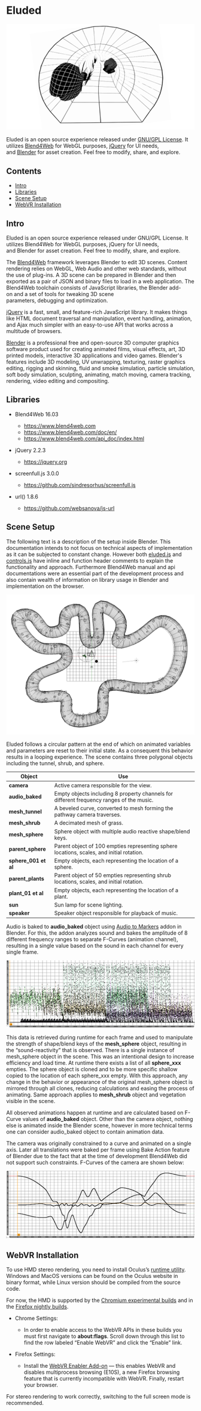 Eluded
======

![](media/image1.png)

Eluded is an open source experience released under [GNU/GPL
License](http://www.gnu.org/licenses/gpl-3.0.html). It
utilizes [Blend4Web](http://www.gnu.org/licenses/gpl-3.0.html) for WebGL
purposes, [jQuery](https://jquery.com/) for UI needs,
and [Blender](https://www.blender.org/) for asset creation. Feel free to
modify, share, and explore.


Contents
-------

-   [Intro](#intro)
-   [Libraries](#libraries)
-   [Scene Setup](#scene-setup)
-   [WebVR Installation](#webvr-installation)

Intro
-----

Eluded is an open source experience released under GNU/GPL License. It
utilizes Blend4Web for WebGL purposes, jQuery for UI needs,
and Blender for asset creation. Feel free to modify, share, and explore.

The [Blend4Web](https://en.wikipedia.org/wiki/Blend4Web) framework
leverages Blender to edit 3D scenes. Content rendering relies
on WebGL, Web Audio and other web standards, without the use
of plug-ins. A 3D scene can be prepared in Blender and then exported as
a pair of JSON and binary files to load in a web application. The
Blend4Web toolchain consists of JavaScript libraries, the
Blender add-on and a set of tools for tweaking 3D scene
parameters, debugging and optimization.

[jQuery](https://en.wikipedia.org/wiki/JQuery) is a fast, small, and
feature-rich JavaScript library. It makes things like HTML document
traversal and manipulation, event handling, animation, and Ajax much
simpler with an easy-to-use API that works across a multitude of
browsers.

[Blender](https://en.wikipedia.org/wiki/Blender_(software)) is a
professional free and open-source 3D computer graphics software product
used for creating animated films, visual effects, art, 3D printed
models, interactive 3D applications and video games. Blender's features
include 3D modeling, UV unwrapping, texturing, raster graphics editing,
rigging and skinning, fluid and smoke simulation, particle simulation,
soft body simulation, sculpting, animating, match moving, camera
tracking, rendering, video editing and compositing.

Libraries
---------

-   Blend4Web 16.03
    -   <https://www.blend4web.com>
    -   <https://www.blend4web.com/doc/en/>
    -   <https://www.blend4web.com/api_doc/index.html>

-   jQuery 2.2.3
    -   <https://jquery.org>

-   screenfull.js 3.0.0
    -   <https://github.com/sindresorhus/screenfull.js>

-   url() 1.8.6
    -   <https://github.com/websanova/js-url>

Scene Setup
-----------

The following text is a description of the setup inside Blender. This
documentation intends to not focus on technical aspects of
implementation as it can be subjected to constant change. However both
[eluded.js](https://github.com/Eluded/eluded.github.io/blob/master/js/eluded.js)
and
[controls.js](https://github.com/Eluded/eluded.github.io/blob/master/js/controls.js)
have inline and function header comments to explain the functionality
and approach. Furthermore Blend4Web manual and api documentations were
an essential part of the development process and also contain wealth of
information on library usage in Blender and implementation on the
browser.

![](media/image2.png)

Eluded follows a circular pattern at the end of which on animated
variables and parameters are reset to their initial state. As a
consequent this behavior results in a looping experience. The scene
contains three polygonal objects including the tunnel, shrub, and
sphere.

| Object           | Use                                                                                       |
|------------------|-------------------------------------------------------------------------------------------|
| **camera**           | Active camera responsible for the view.                                                   |
| **audio_baked**      | Empty objects including 8 property channels for different frequency ranges of the music.  |
| **mesh_tunnel**      | A beveled curve, converted to mesh forming the pathway camera traverses.                  |
| **mesh_shrub**       | A decimated mesh of grass.                                                                |
| **mesh_sphere**      | Sphere object with multiple audio reactive shape/blend keys.                              |
| **parent_sphere**    | Parent object of 100 empties representing sphere locations, scales, and initial rotation. |
| **sphere_001 et al** | Empty objects, each representing the location of a sphere.                                |
| **parent_plants**    | Parent object of 50 empties representing shrub locations, scales, and initial rotation.   |
| **plant_01 et al**   | Empty objects, each representing the location of a plant.                                 |
| **sun**              | Sun lamp for scene lighting.                                                              |
| **speaker**          | Speaker object responsible for playback of music.                                         |

Audio is baked to **audio\_baked** object using [Audio to
Markers](https://github.com/JacquesLucke/AudioToMarkers) addon in
Blender. For this, the addon analyzes sound and bakes the amplitude of 8
different frequency ranges to separate F-Curves (animation channel),
resulting in a single value based on the sound in each channel for every
single frame.

![](media/image3.png)

This data is retrieved during runtime for each frame and used to
manipulate the strength of shape/blend keys of the **mesh\_sphere**
object, resulting in the “sound-reactivity” that is observed. There is a
single instance of mesh\_sphere object in the scene. This was an
intentional design to increase efficiency and load time. At runtime
there exists a list of all **sphere\_xxx** empties. The sphere object is
cloned and to be more specific shallow copied to the location of each
sphere\_xxx empty. With this approach, any change in the behavior or
appearance of the original mesh\_sphere object is mirrored through all
clones, reducing calculations and easing the process of animating. Same
approach applies to **mesh\_shrub** object and vegetation visible in the
scene.

All observed animations happen at runtime and are calculated based on
F-Curve values of **audio\_baked** object. Other than the camera object,
nothing else is animated inside the Blender scene, however in more
technical terms one can consider audio\_baked object to contain
animation data.

The camera was originally constrained to a curve and animated on a
single axis. Later all translations were baked per frame using Bake
Action feature of Blender due to the fact that at the time of
development Blend4Web did not support such constraints. F-Curves of the
camera are shown below:

![](media/image4.png)

WebVR Installation
------------------

To use HMD stereo rendering, you need to install Oculus’s [runtime
utility](https://developer.oculus.com/downloads/). Windows and MacOS
versions can be found on the Oculus website in binary format, while
Linux version should be compiled from the source code.

For now, the HMD is supported by the [Chromium experimental
builds](http://blog.tojicode.com/2014/07/bringing-vr-to-chrome.html) and
in the [Firefox nightly builds](https://nightly.mozilla.org/).

-   Chrome Settings:
    -   In order to enable access to the WebVR APIs in these builds you
        must first navigate to **about:flags**. Scroll down through this
        list to find the row labeled “Enable WebVR” and click the
        “Enable” link.

-   Firefox Settings:
    -   Install the [WebVR Enabler
        Add-on](http://www.mozvr.com/downloads/webvr-addon-0.1.0.xpi) —
        this enables WebVR and disables multiprocess browsing (E10S), a
        new Firefox browsing feature that is currently incompatible
        with WebVR. Finally, restart your browser.

For stereo rendering to work correctly, switching to the full screen
mode is recommended.
